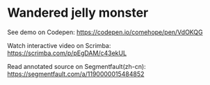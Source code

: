 # Wandered jelly monster

See demo on Codepen: https://codepen.io/comehope/pen/VdOKQG

Watch interactive video on Scrimba: https://scrimba.com/p/pEgDAM/c43ekUL

Read annotated source on Segmentfault(zh-cn): https://segmentfault.com/a/1190000015484852